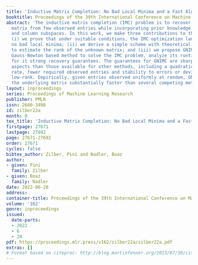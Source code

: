 ```yaml
---
title: 'Inductive Matrix Completion: No Bad Local Minima and a Fast Algorithm'
booktitle: Proceedings of the 39th International Conference on Machine Learning
abstract: 'The inductive matrix completion (IMC) problem is to recover a low rank
  matrix from few observed entries while incorporating prior knowledge about its row
  and column subspaces. In this work, we make three contributions to the IMC problem:
  (i) we prove that under suitable conditions, the IMC optimization landscape has
  no bad local minima; (ii) we derive a simple scheme with theoretical guarantees
  to estimate the rank of the unknown matrix; and (iii) we propose GNIMC, a simple
  Gauss-Newton based method to solve the IMC problem, analyze its runtime and derive
  for it strong recovery guarantees. The guarantees for GNIMC are sharper in several
  aspects than those available for other methods, including a quadratic convergence
  rate, fewer required observed entries and stability to errors or deviations from
  low-rank. Empirically, given entries observed uniformly at random, GNIMC recovers
  the underlying matrix substantially faster than several competing methods.'
layout: inproceedings
series: Proceedings of Machine Learning Research
publisher: PMLR
issn: 2640-3498
id: zilber22a
month: 0
tex_title: 'Inductive Matrix Completion: No Bad Local Minima and a Fast Algorithm'
firstpage: 27671
lastpage: 27692
page: 27671-27692
order: 27671
cycles: false
bibtex_author: Zilber, Pini and Nadler, Boaz
author:
- given: Pini
  family: Zilber
- given: Boaz
  family: Nadler
date: 2022-06-28
address:
container-title: Proceedings of the 39th International Conference on Machine Learning
volume: '162'
genre: inproceedings
issued:
  date-parts:
  - 2022
  - 6
  - 28
pdf: https://proceedings.mlr.press/v162/zilber22a/zilber22a.pdf
extras: []
# Format based on citeproc: http://blog.martinfenner.org/2013/07/30/citeproc-yaml-for-bibliographies/
---
```

